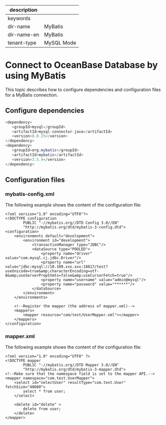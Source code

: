 |description||
|---|---|
|keywords||
|dir-name|MyBatis|
|dir-name-en|MyBatis|
|tenant-type|MySQL Mode|

# Connect to OceanBase Database by using MyBatis

This topic describes how to configure dependencies and configuration files for a MyBatis connection.

## Configure dependencies

```java
<dependency>
   <groupId>mysql</groupId>
   <artifactId>mysql-connector-java</artifactId>
   <version>8.0.25</version>
</dependency>
<dependency>
   <groupId>org.mybatis</groupId>
   <artifactId>mybatis</artifactId>
   <version>3.5.4</version>
</dependency>
```

## Configuration files

### mybatis-config.xml

The following example shows the content of the configuration file:

```unknow
<?xml version="1.0" encoding="UTF8"?>
<!DOCTYPE configuration
        PUBLIC "-//mybatis.org//DTD Config 3.0//EN"
        "http://mybatis.org/dtd/mybatis-3-config.dtd">
<configuration>
    <environments default="development">
        <environment id="development">
            <transactionManager type="JDBC"/>
            <dataSource type="POOLED">
                <property name="driver" value="com.mysql.cj.jdbc.Driver"/>
                <property name="url" value="jdbc:mysql://10.100.xxx.xxx:18817/test?useUnicode=true&amp;characterEncoding=utf-8&amp;useServerPrepStmts=false&amp;useCursorFetch=true"/>
                <property name="username" value="admin@mysql"/>
                <property name="password" value="******"/>
            </dataSource>
        </environment>
    </environments>

    <!--Register the mapper (the address of mapper.xml)-->
    <mappers>
        <mapper resource="com/test/UserMapper.xml"></mapper>
    </mappers>
</configuration>
```

### mapper.xml

The following example shows the content of the configuration file:

```unknow
<?xml version="1.0" encoding="UTF8" ?>
<!DOCTYPE mapper
        PUBLIC "-//mybatis.org//DTD Mapper 3.0//EN"
        "http://mybatis.org/dtd/mybatis-3-mapper.dtd">
<!--Make sure that the namespace field is set to the mapper API.-->
<mapper namespace="com.test.UserMapper">
    <select id="selectUser" resultType="com.test.User" fetchSize="40000">
        select * from user;
    </select>

    <delete id="delete" >
        delete from user;
    </delete>
</mapper>
```
